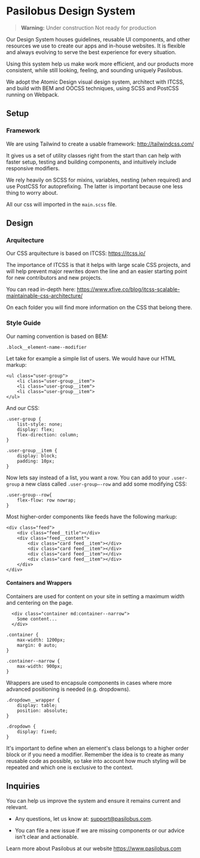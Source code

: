 # Pasilobus Design System

> **Warning:**
> Under construction
> Not ready for production


Our Design System houses guidelines, reusable UI components, and other resources we use to create our apps and in-house websites. It is flexible and always evolving to serve the best experience for every situation.  

Using this system  help us make work more efficient, and our products more consistent, while still looking, feeling, and sounding uniquely Pasilobus.

We adopt the Atomic Design visual design system, architect with ITCSS, and build with BEM and OOCSS techniques, using SCSS and PostCSS running on Webpack.




## Setup

### Framework

We are using Tailwind to create a usable framework: http://tailwindcss.com/

It gives us a set of utility classes right from the start than can help with faster setup, testing and building components, and intuitively include responsive modifiers.

We rely heavily on SCSS for mixins, variables, nesting (when required) and use PostCSS for autoprefixing. The latter is important because one less thing to worry about.

All our css will imported in the `main.scss` file.

## Design

### Arquitecture

Our CSS arquitecture is based on ITCSS: https://itcss.io/

The importance of ITCSS is that it helps with large scale CSS projects, and will help prevent major rewrites down the line and an easier starting point for new contributors and new projects.

You can read in-depth here: https://www.xfive.co/blog/itcss-scalable-maintainable-css-architecture/

On each folder you will find more information on the CSS that belong there.

### Style Guide

Our naming convention is based on BEM:

```
.block__element-name--modifier
```

Let take for example a simple list of users. We would have our HTML markup:

```
<ul class="user-group">
    <li class="user-group__item">
    <li class="user-group__item">
    <li class="user-group__item">
</ul>
```

And our CSS:

```
.user-group {
    list-style: none;
    display: flex;
    flex-direction: column;
}

.user-group__item {
    display: block;
    padding: 10px;
}
```

Now lets say instead of a list, you want a row. You can add to your `.user-group` a new class called `.user-group—-row` and add some modifying CSS:

```
.user-group--row{
    flex-flow: row nowrap;
}
```



Most higher-order components like feeds have the following markup:

```
<div class="feed">
	<div class="feed__title"></div>
	<div class="feed__content">
		<div class="card feed__item"></div>
		<div class="card feed__item"></div>
		<div class="card feed__item"></div>
		<div class="card feed__item"></div>
	</div>
</div>
```



#### Containers and Wrappers


Containers are used for content on your site in  setting a maximum width and centering on the page.

```
  <div class="container md:container--narrow">
    Some content...
  </div>
```

```
.container {
    max-width: 1200px;
    margin: 0 auto;
}

.container--narrow {
    max-width: 900px;
}
```

Wrappers are used to encapsule components in cases where more advanced positioning is needed (e.g. dropdowns).

```
.dropdown__wrapper {
    display: table;
    position: absolute;
}

.dropdown {
    display: fixed;
}
```



It's important to define when an element's class belongs to a higher order block or if you need a modifier. Remember the idea is to create as many reusable code as possible, so take into account how much styling will be repeated and which one is exclusive to the context.



## Inquiries

You can help us improve the system and ensure it remains current and relevant.  

- Any questions, let us know at: support@pasilobus.com.

- You can file a new issue if we are missing components or our advice isn’t clear and actionable.


Learn more about Pasilobus at our website https://www.pasilobus.com
